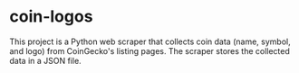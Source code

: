 # coin-logos
This project is a Python web scraper that collects coin data (name, symbol, and logo) from CoinGecko's listing pages. The scraper stores the collected data in a JSON file.